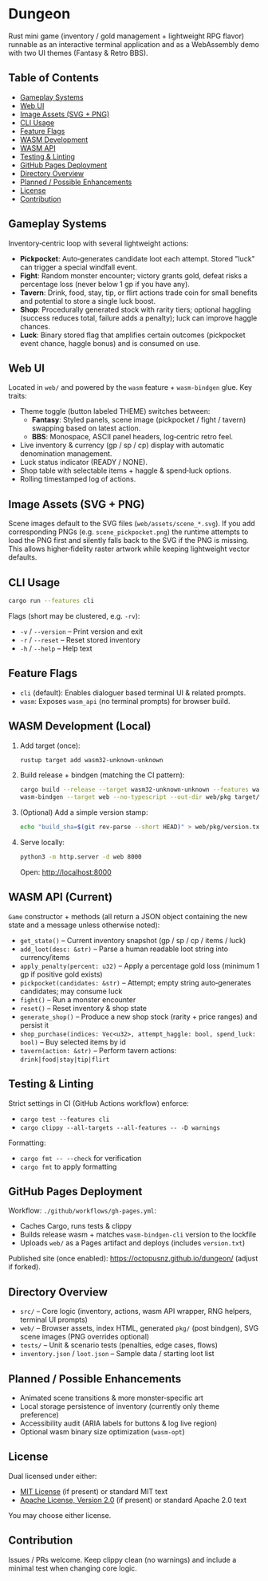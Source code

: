 # Dungeon

Rust mini game (inventory / gold management + lightweight RPG flavor) runnable as an interactive terminal application and as a WebAssembly demo with two UI themes (Fantasy & Retro BBS).

## Table of Contents

- [Gameplay Systems](#gameplay-systems)
- [Web UI](#web-ui)
- [Image Assets (SVG + PNG)](#image-assets-svg--png)
- [CLI Usage](#cli-usage)
- [Feature Flags](#feature-flags)
- [WASM Development](#wasm-development-local)
- [WASM API](#wasm-api-current)
- [Testing & Linting](#testing--linting)
- [GitHub Pages Deployment](#github-pages-deployment)
- [Directory Overview](#directory-overview)
- [Planned / Possible Enhancements](#planned--possible-enhancements)
- [License](#license)
- [Contribution](#contribution)

## Gameplay Systems

Inventory‑centric loop with several lightweight actions:

- **Pickpocket**: Auto‑generates candidate loot each attempt. Stored "luck" can trigger a special windfall event.
- **Fight**: Random monster encounter; victory grants gold, defeat risks a percentage loss (never below 1 gp if you have any).
- **Tavern**: Drink, food, stay, tip, or flirt actions trade coin for small benefits and potential to store a single luck boost.
- **Shop**: Procedurally generated stock with rarity tiers; optional haggling (success reduces total, failure adds a penalty); luck can improve haggle chances.
- **Luck**: Binary stored flag that amplifies certain outcomes (pickpocket event chance, haggle bonus) and is consumed on use.

## Web UI

Located in `web/` and powered by the `wasm` feature + `wasm-bindgen` glue. Key traits:

- Theme toggle (button labeled THEME) switches between:
  - **Fantasy**: Styled panels, scene image (pickpocket / fight / tavern) swapping based on latest action.
  - **BBS**: Monospace, ASCII panel headers, log‑centric retro feel.
- Live inventory & currency (gp / sp / cp) display with automatic denomination management.
- Luck status indicator (READY / NONE).
- Shop table with selectable items + haggle & spend‑luck options.
- Rolling timestamped log of actions.

## Image Assets (SVG + PNG)

Scene images default to the SVG files (`web/assets/scene_*.svg`). If you add corresponding PNGs (e.g. `scene_pickpocket.png`) the runtime attempts to load the PNG first and silently falls back to the SVG if the PNG is missing. This allows higher‑fidelity raster artwork while keeping lightweight vector defaults.

## CLI Usage

```bash
cargo run --features cli
```

Flags (short may be clustered, e.g. `-rv`):

- `-v` / `--version` – Print version and exit
- `-r` / `--reset`   – Reset stored inventory
- `-h` / `--help`    – Help text

## Feature Flags

- `cli` (default): Enables dialoguer based terminal UI & related prompts.
- `wasm`: Exposes `wasm_api` (no terminal prompts) for browser build.

## WASM Development (Local)

1. Add target (once):

   ```bash
   rustup target add wasm32-unknown-unknown
   ```

2. Build release + bindgen (matching the CI pattern):

   ```bash
   cargo build --release --target wasm32-unknown-unknown --features wasm --lib
   wasm-bindgen --target web --no-typescript --out-dir web/pkg target/wasm32-unknown-unknown/release/dungeon_core.wasm
   ```

3. (Optional) Add a simple version stamp:

   ```bash
   echo "build_sha=$(git rev-parse --short HEAD)" > web/pkg/version.txt
   ```

4. Serve locally:

   ```bash
   python3 -m http.server -d web 8000
   ```

   Open: <http://localhost:8000>

## WASM API (Current)

`Game` constructor + methods (all return a JSON object containing the new state and a message unless otherwise noted):

- `get_state()` – Current inventory snapshot (gp / sp / cp / items / luck)
- `add_loot(desc: &str)` – Parse a human readable loot string into currency/items
- `apply_penalty(percent: u32)` – Apply a percentage gold loss (minimum 1 gp if positive gold exists)
- `pickpocket(candidates: &str)` – Attempt; empty string auto‑generates candidates; may consume luck
- `fight()` – Run a monster encounter
- `reset()` – Reset inventory & shop state
- `generate_shop()` – Produce a new shop stock (rarity + price ranges) and persist it
- `shop_purchase(indices: Vec<u32>, attempt_haggle: bool, spend_luck: bool)` – Buy selected items by id
- `tavern(action: &str)` – Perform tavern actions: `drink|food|stay|tip|flirt`

## Testing & Linting

Strict settings in CI (GitHub Actions workflow) enforce:

- `cargo test --features cli`
- `cargo clippy --all-targets --all-features -- -D warnings`

Formatting:

- `cargo fmt -- --check` for verification
- `cargo fmt` to apply formatting

## GitHub Pages Deployment

Workflow: `./github/workflows/gh-pages.yml`:

- Caches Cargo, runs tests & clippy
- Builds release wasm + matches `wasm-bindgen-cli` version to the lockfile
- Uploads `web/` as a Pages artifact and deploys (includes `version.txt`)

Published site (once enabled): <https://octopusnz.github.io/dungeon/> (adjust if forked).

## Directory Overview

- `src/` – Core logic (inventory, actions, wasm API wrapper, RNG helpers, terminal UI prompts)
- `web/` – Browser assets, index HTML, generated `pkg/` (post bindgen), SVG scene images (PNG overrides optional)
- `tests/` – Unit & scenario tests (penalties, edge cases, flows)
- `inventory.json` / `loot.json` – Sample data / starting loot list

## Planned / Possible Enhancements

- Animated scene transitions & more monster‑specific art
- Local storage persistence of inventory (currently only theme preference)
- Accessibility audit (ARIA labels for buttons & log live region)
- Optional wasm binary size optimization (`wasm-opt`)

## License

Dual licensed under either:

- [MIT License](LICENSE-MIT) (if present) or standard MIT text
- [Apache License, Version 2.0](LICENSE-APACHE) (if present) or standard Apache 2.0 text

You may choose either license.

## Contribution

Issues / PRs welcome. Keep clippy clean (no warnings) and include a minimal test when changing core logic.
